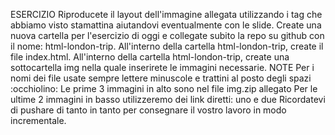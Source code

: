 ESERCIZIO
Riproducete il layout dell'immagine allegata utilizzando i tag che abbiamo visto stamattina aiutandovi eventualmente con le slide.
Create una nuova cartella per l'esercizio di oggi e collegate subito la repo su github con il nome: html-london-trip.
All'interno della cartella html-london-trip, create il file index.html.
All'interno della cartella html-london-trip, create una sottocartella img nella quale inserirete le immagini necessarie.
NOTE
Per i nomi dei file usate sempre lettere minuscole e trattini al posto degli spazi :occhiolino:
Le prime 3 immagini in alto sono nel file img.zip allegato
Per le ultime 2 immagini in basso utilizzeremo dei link diretti: uno e due
Ricordatevi di pushare di tanto in tanto per consegnare il vostro lavoro in modo incrementale.